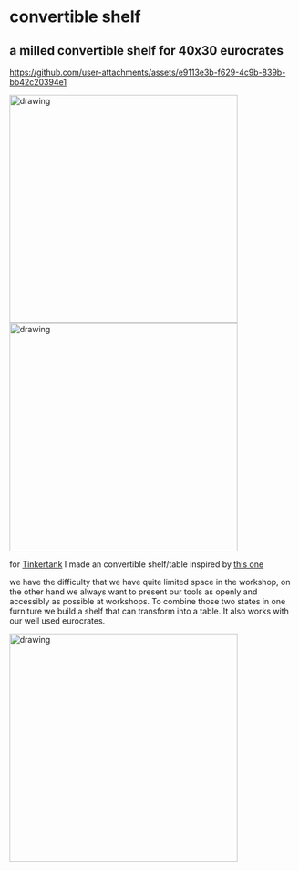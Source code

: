 # convertible shelf
## a milled convertible shelf for 40x30 eurocrates


https://github.com/user-attachments/assets/e9113e3b-f629-4c9b-839b-bb42c20394e1


<img src="https://github.com/user-attachments/assets/df000110-fbe8-4301-8671-10af97dc0219" alt="drawing" width="400"/>
<img src="https://github.com/user-attachments/assets/12690f10-6b92-4c64-a0e0-feff867c66ac" alt="drawing" width="400"/>

for [Tinkertank](http://www.tinkertank.de "wow!") I made an convertible shelf/table inspired by [this one
](https://expandfurniture.com/products/shelf-table-convertible-bookshelf-to-table)

we have the difficulty that we have quite limited space in the workshop, on the other hand we always want to present our tools as openly and accessibly as possible at workshops. To combine those two states in one furniture we build a shelf that can transform into a table. It also works with our well used eurocrates.

<img src="https://github.com/user-attachments/assets/247d77d6-2281-451a-82a5-8135936aafe6" alt="drawing" width="400"/>

